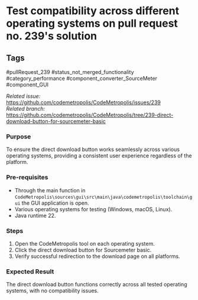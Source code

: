 # Test compatibility across different operating systems on pull request no. 239's solution 

## Tags
#pullRequest_239 #status_not_merged_functionality  #category_performance #component_converter_SourceMeter #component_GUI

_Related issue:_ https://github.com/codemetropolis/CodeMetropolis/issues/239 <br>
_Related branch:_ https://github.com/codemetropolis/CodeMetropolis/tree/239-direct-download-button-for-sourcemeter-basic

### Purpose
To ensure the direct download button works seamlessly across various operating systems, providing a consistent user experience regardless of the platform.

### Pre-requisites
- Through the main function in `CodeMetropolis\sources\gui\src\main\java\codemetropolis\toolchain\gui` the GUI application is open.
- Various operating systems for testing (Windows, macOS, Linux).
- Java runtime 22.

### Steps
1. Open the CodeMetropolis tool on each operating system.
2. Click the direct download button for Sourcemeter basic.
3. Verify successful redirection to the download page on all platforms.

### Expected Result
The direct download button functions correctly across all tested operating systems, with no compatibility issues.
